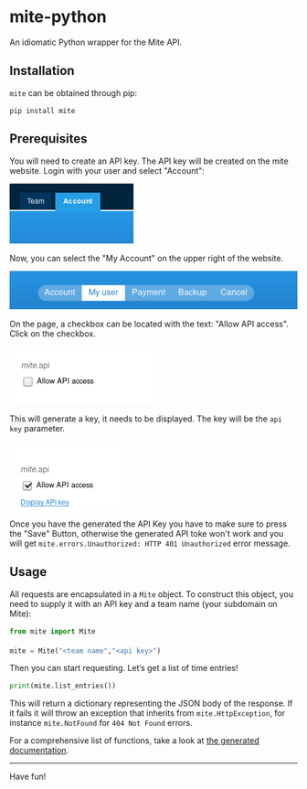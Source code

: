 # mite-python

An idiomatic Python wrapper for the Mite API.

## Installation

`mite` can be obtained through pip:

```
pip install mite
```


## Prerequisites

You will need to create an API key. The API key will be created on the mite website. Login with your user and select "Account":

![](Account.png)

Now, you can select the "My Account" on the upper right of the website. 

![](My_user.png)

On the page, a checkbox can be located with the text: "Allow API access". Click on the checkbox.

![](SetAPICheckbox.png)


This will generate a key, it needs to be displayed. The key will be the `api key` parameter.

![](Display.png)

Once you have the generated the API Key you have to make sure to press the "Save" Button, otherwise the generated API toke won't work and you will get `mite.errors.Unauthorized: HTTP 401 Unauthorized` error message.

## Usage

All requests are encapsulated in a `Mite` object. To construct this object, you
need to supply it with an API key and a team name (your subdomain on Mite):

```python
from mite import Mite

mite = Mite("<team name","<api key>")
```

Then you can start requesting. Let’s get a list of time entries!

```python
print(mite.list_entries())
```

This will return a dictionary representing the JSON body of the response. If it
fails it will throw an exception that inherits from `mite.HttpException`, for
instance `mite.NotFound` for `404 Not Found` errors.

For a comprehensive list of functions, take a look at [the generated
documentation]().

<hr/>

Have fun!
